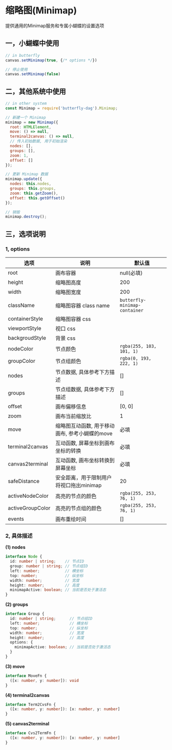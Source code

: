 # 缩略图(Minimap)

提供通用的Minimap服务和专属小蝴蝶的设置选项

## 一，小蝴蝶中使用

```js
// in butterfly
canvas.setMinimap(true, {/* options */})

// 停止使用
canvas.setMinimap(false)

```

## 二，其他系统中使用

```js
// in other system
const Minimap = require('butterfly-dag').Minimap;

// 新建一个 Minimap
minimap = new Minimap({
  root: HTMLElement,
  move: () => null,
  terminal2canvas: () => null,
  // 传入初始数据, 用于初始渲染
  nodes: [],
  groups: [],
  zoom: 1,
  offset: []
});

// 更新 Minimap 数据
minimap.update({
  nodes: this.nodes,
  groups: this.groups,
  zoom: this.getZoom(),
  offset: this.getOffset()
});

// 销毁
minimap.destroy();

```

## 三，选项说明

### 1, options

| 选项 | 说明 | 默认值 |
| ---- | ---- | ---- |
| root | 画布容器 | null(必填) | 
| height | 缩略图高度 | 200 |
| width  | 缩略图宽度 | 200 |
| className | 缩略图容器 class name | `butterfly-minimap-container` |
| containerStyle | 缩略图容器 css | |
| viewportStyle | 视口 css | |
| backgroudStyle  | 背景 css | |
| nodeColor | 节点颜色 | `rgba(255, 103, 101, 1)` |
| groupColor | 节点组颜色 | `rgba(0, 193, 222, 1)` |
| nodes | 节点数据, 具体参考下方描述 | [] |
| groups | 节点组数据, 具体参考下方描述 | [] |
| offset | 画布偏移信息 | [0, 0] | 
| zoom | 画布当前缩放比 | 1 |
| move | 缩略图互动函数, 用于移动画布, 参考小蝴蝶的move | 必填 |
| terminal2canvas | 互动函数, 屏幕坐标到画布坐标的转换 | 必填 |
| canvas2terminal | 互动函数, 画布坐标转换到屏幕坐标 | 必填 |
| safeDistance | 安全距离，用于限制用户将视口拖出minimap | 20 |
| activeNodeColor | 高亮的节点的颜色 | `rgba(255, 253, 76, 1)` |
| activeGroupColor | 高亮的节点组的颜色 | `rgba(255, 253, 76, 1)` |
| events | 画布重绘时间 | [] |

### 2, 具体描述

**(1) nodes**
```ts
interface Node {
  id: number | string;    // 节点ID
  group: number | string; // 节点组ID
  left: number;           // 横坐标
  top: number;            // 纵坐标
  width: number;          // 宽度
  height: number;         // 高度
  minimapActive: boolean; // 当前是否处于激活态
}
```

**(2) groups**
```ts
interface Group {
  id: number | string;      // 节点组ID
  left: number;             // 横坐标
  top: number;              // 纵坐标
  width: number;            // 宽度  
  height: number;           // 高度
  options: {
    minimapActive: boolean; // 当前是否处于激活态
  }
}
```

**(3) move**
```ts
interface MoveFn {
  ([x: number, y: number]): void
}
```


**(4) terminal2canvas**
```ts
interface Term2CvsFn {
  ([x: number, y: number]): [x: number, y: number]
}
```

**(5) canvas2terminal**
```ts
interface Cvs2TermFn {
  ([x: number, y: number]): [x: number, y: number]
}
```